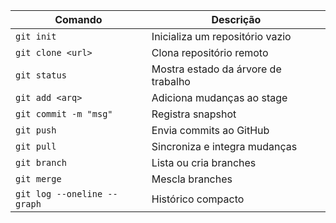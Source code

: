    | Comando                     | Descrição                           |
   | --------------------------- | ----------------------------------- |
   | `git init`                  | Inicializa um repositório vazio     |
   | `git clone <url>`           | Clona repositório remoto            |
   | `git status`                | Mostra estado da árvore de trabalho |
   | `git add <arq>`             | Adiciona mudanças ao stage          |
   | `git commit -m "msg"`       | Registra snapshot                   |
   | `git push`                  | Envia commits ao GitHub             |
   | `git pull`                  | Sincroniza e integra mudanças       |
   | `git branch`                | Lista ou cria branches              |
   | `git merge`                 | Mescla branches                     |
   | `git log --oneline --graph` | Histórico compacto                  |

   